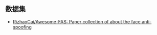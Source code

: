 ## 数据集

* [RizhaoCai/Awesome-FAS: Paper collection of about the face anti-spoofing](https://github.com/RizhaoCai/Awesome-FAS)

